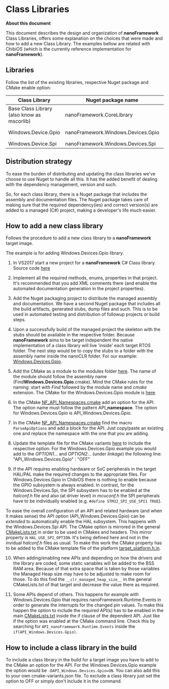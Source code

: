 # Class Libraries 

**About this document**

This document describes the design and organization of **nanoFramework** Class Libraries, offers some explanation on the choices that were made and how to add a new Class Library. The examples bellow are related with ChibiOS (which is the currently reference implementation for **nanoFramework**).


## Libraries


Follow the list of the existing libraries, respective Nuget package and CMake enable option:

| Class Library | Nuget package name | CMake option |
| --- | --- | --- |
| Base Class Library (also know as mscorlib) | nanoFramework.CoreLibrary | (always included) |
| Windows.Device.Gpio | nanoFramework.Windows.Devices.Gpio | -DAPI_Windows.Devices.Gpio=ON |
| Windows.Device.Spi | nanoFramework.Windows.Devices.Spi | -DAPI_Windows.Devices.Spi=ON |


## Distribution strategy

To ease the burden of distributing and updating the class libraries we've choose to use Nuget to handle all this. It has the added benefit of dealing with the dependency management, version and such.

So, for each class library, there is a Nuget package that includes the assembly and documentation files. The Nuget package takes care of making sure that the required dependency(ies) and correct version(s) are added to a managed (C#) project, making a developer's life much easier.


## How to add a new class library

Follows the procedure to add a new class library to a **nanoFramework** target image. 

The example is for adding Windows.Devices.Gpio library.


1. In VS2017 start a new project for a **nanoFramework** C# Class library. Source code [here](https://github.com/nanoframework/nf-class-libraries/tree/master/Windows.Devices.Gpio)

2. Implement all the required methods, enums, properties in that project. It's recommended that you add XML comments there (and enable the automated documentation generation in the project properties).

3. Add the Nuget packaging project to distribute the managed assembly and documentation. We have a second Nuget package that includes all the build artifacts, generated stubs, dump files and such. This is to be used in automated testing and distribution of followup projects or build steps. 

4. Upon a successfully build of the managed project the skeleton with the stubs should be available in the respective folder. Because **nanoFramework** aims to be target independent the native implementation of a class library will live 'inside' each target RTOS folder.
The next step would be to copy the stubs to a folder with the assembly name inside the nanoCLR folder. For our example: [Windows.Devices.Gpio](../../targets/CMSIS-OS/ChibiOS/nanoCLR/Windows.Devices.Gpio).

5. Add the CMake as a module to the modules folder [here](../../CMake/Modules). The name of the module should follow the assembly name (Find**Windows.Devices.Gpio**.cmake). Mind the CMake rules for the naming: start with _Find_ followed by the module name and _cmake_ extension. The CMake for the Windows.Devices.Gpio module is [here](../../CMake/Modules/FindWindows.Devices.Gpio.cmake).

6. In the CMake [NF_API_Namespaces.cmake](../../CMake/Modules/NF_API_Namespaces.cmake) add an option for the API. The option name must follow the pattern API_**namespace**. The option for Windows.Devices.Gpio is API_Windows.Devices.Gpio.

7. In the CMake [NF_API_Namespaces.cmake](../../CMake/Modules/NF_API_Namespaces.cmake) find the macro `ParseApiOptions` and add a block for the API. Just copy/paste an existing one and replace the namespace with the one that you are adding.

8. Update the template file for the CMake variants [here](../../cmake-variants.TEMPLATE.json) to include the respective option. For the Windows.Devices.Gpio example you would add to the _OPTION1..._ and _OPTION2..._ (under _linkage_) the following line: "API_Windows.Devices.Gpio" : "OFF"

9. If the API requires enabling hardware or SoC peripherals in the target HAL/PAL make the required changes to the appropriate files. 
For Windows.Devices.Gpio in ChibiOS there is nothing to enable because the GPIO subsystem is always enabled.
In contrast, for the Windows.Devices.Spi, the SPI subsystem has to be enabled at the _halconf.h_ file and also (at driver level) in _mcuconf.h_ the SPI peripherals have to be individually enabled (e.g. `#define STM32_SPI_USE_SPI1 TRUE`).

To ease the overall configuration of an API and related hardware (and when it makes sense) the API option (API_Windows.Devices.Gpio) can be _extended_ to automatically enable the HAL subsystem. This happens with the Windows.Devices.Spi API. The CMake option is mirrored in the general [CMakeLists.txt](../../CMakeLists.txt) in order to be used in CMakes and headers. This mirror property is `HAL_USE_SPI_OPTION`. It's being defined here and not in the invidual _halconf.h_ files as usual. To make this work the CMake property has to be added to the CMake template file of the platform [target_platform.h.in](../../targets/CMSIS-OS/ChibiOS/nanoCLR/target_platform.h.in).

10. When adding/enabling new APIs and depending on how the drivers and the library are coded, some static variables will be added to the BSS RAM area. Because of that extra space that is taken by those variables the Managed Heap size may have to be adjusted to make room for those. To do this find the `__clr_managed_heap_size__` in the general CMakeLists.txt of that target and decrease the value there as required.

11. Some APIs depend of others. This happens for example with Windows.Devices.Gpio that requires nanoFramework.Runtime.Events in order to generate the interrupts for the changed pin values. To make this happen the option to include the required API(s) has to be enabled in the main [CMakeLists.txt](../../CMakeLists.txt) inside the if clause of the dependent API. Just like if the option was enabled at the CMake command line. Check this by searching for `API_nanoFramework.Runtime.Events` inside the `if(API_Windows.Devices.Gpio)`.

## How to include a class library in the build

To include a class library in the build for a target image you have to add to the CMake an option for the API. For the Windows.Devices.Gpio example the option would be `-DAPI_Windows.Devices.Gpio=ON`.
You can also add this to your own cmake-variants.json file.
To exclude a class library just set the option to OFF or simply don't include it in the command.
